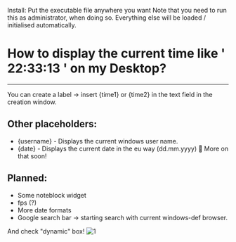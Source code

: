 Install:
Put the executable file anywhere you want Note that you need to run this as administrator, when doing so.
Everything else will be loaded / initialised automatically.

# How to display the current time like ' 22:33:13 ' on my Desktop?
---
You can create a label -> insert {time1} or {time2} in the text field in the creation window.

## Other placeholders:
  * {username} - Displays the current windows user name.
  * {date} - Displays the current date in the eu way (dd.mm.yyyy) 📢 More on that soon!

## Planned:
  * Some noteblock widget
  * fps (?)
  * More date formats 
  * Google search bar -> starting search with current windows-def browser.

And check "dynamic" box!
![1](https://github.com/user-attachments/assets/919082c2-2bf6-4f9e-bd4f-ad8a3cbd21dc)
